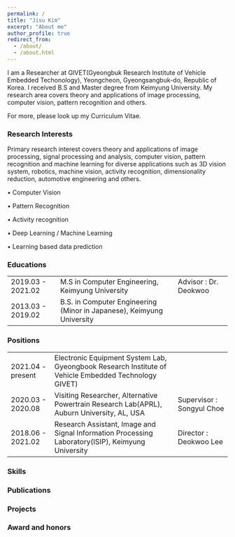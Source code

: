 ```yaml
---
permalink: /
title: "Jisu Kim"
excerpt: "About me"
author_profile: true
redirect_from: 
  - /about/
  - /about.html
---
```


I am a Researcher at GIVET(Gyeongbuk Research Institute of Vehicle Embedded Techonology), Yeongcheon, Gyeongsangbuk-do, Republic of Korea. I received B.S and Master degree from Keimyung University. My research area covers theory and applications of image processing, computer vision, pattern recognition and others.

For more, please look up my Curriculum Vitae.

### Research Interests
Primary research interest covers theory and applications of image processing, signal processing and analysis, computer vision, pattern recognition and machine learning for diverse applications such as 3D vision system, robotics, machine vision, activity recognition, dimensionality reduction, automotive engineering and others.

• Computer Vision

• Pattern Recognition

• Activity recognition

• Deep Learning / Machine Learning 

• Learning based data prediction

### Educations

|             |    |                                                              |
| --------         | ------ | ------------------------------------------------------------ |
| 2019.03 - 2021.02    | M.S in Computer Engineering, Keimyung University                        | Advisor : Dr. Deokwoo  |
| 2013.03 - 2019.02    | B.S. in Computer Engineering (Minor in Japanese), Keimyung University   |                        |


### Positions

|             |    |                                                              |
| --------         | ------ | ------------------------------------------------------------ |
| 2021.04 - present    | Electronic Equipment System Lab, Gyeongbook Research Institute of Vehicle Embedded Technology GIVET)   |                           |
| 2020.03 - 2020.08    | Visiting Researcher, Alternative Powertrain Research Lab(APRL), Auburn University, AL, USA   | Supervisor : Songyul Choe |
| 2018.06 - 2021.02    | Research Assistant, Image and Signal Information Processing Laboratory(ISIP), Keimyung University   | Director : Deokwoo Lee |

### Skills

### Publications

### Projects

### Award and honors

